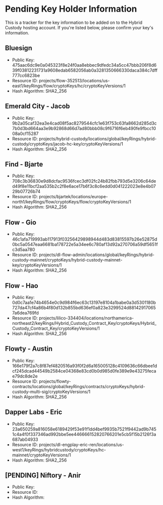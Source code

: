 # Pending Key Holder Information

This is a tracker for the key information to be added on to the Hybrid Custody hosting account. If you're listed below, please confirm your key's information.

## Bluesign
- Public Key: 475aac6dc9e0a045323f8e24f0aa8ebbec9dfedc34a5cc47bbb206f8d639f03812231731a9608edab6582056ab0a3281350666330daca384c7dff777cc6823be
- Resource ID: projects/flow-352513/locations/us-east1/keyRings/flow/cryptoKeys/hc/cryptoKeyVersions/1
- Hash Algorithm: SHA2_256

## Emerald City - Jacob
- Public Key: 9b2a05caf32ea3e4cad08f5ac8279544cfc1e63f753c63fa8662d285d3c7b0d3bd664aa3e9b92868d66d7ad80bbb08c9f6716f6eb490fe9fbcc1008a0cf15287
- Resource ID: projects/hybrid-custody/locations/global/keyRings/hybrid-custody/cryptoKeys/jacob-hc-key/cryptoKeyVersions/1
- Hash Algorithm: SHA2_256

## Find - Bjarte
- Public Key: 708c3b36830e9d8dcfac9536fcec3df02fc24b82fbb793d5e3206c64ded49f8e11bcf2aa535b2c2f8e6ace17b6f3c8c6edd0d041222023e8e4b0729b07726b74
- Resource ID: projects/bjartek/locations/europe-north1/keyRings/flow/cryptoKeys/flow/cryptoKeyVersions/1
- Hash Algorithm: SHA2_256

## Flow - Gio
- Public Key: 46c1afa719993ab117913f03256429898944d483d83815597b26e52875d0bc5a0547eaa6681ba178722e5a34ee6c780af13d92a270706a59df5651fc3d5aa780
- Resource ID: projects/dl-flow-admin/locations/global/keyRings/hybrid-custody-mainnet/cryptoKeys/hybrid-custody-mainnet-key/cryptoKeyVersions/1
- Hash Algorithm: SHA2_256

## Flow - Hao
- Public Key: 0d0c7aa1e74b4654e0c9d984f6ec63c13197e8104a1babe0a3d5301180b727da47cf4a86b4f80d132b855bd636ef0a823e3299524d881429170657a6dea769fd
- Resource ID: projects/lilico-334404/locations/northamerica-northeast2/keyRings/Hybrid_Custody_Contract_Key/cryptoKeys/Hybrid_Custody_Contract_Key/cryptoKeyVersions/1
- Hash Algorithm: SHA2_256

## Flowty - Austin
- Public Key: 166e179f2a7c8f87ef4820516a93f0f2d6a165005128c4109636c66dbee1dcf245dcad44549b2584ce04368e83cd0b0d985d0fe389e9e43275fecae79dc8de2e
- Resource ID: projects/flowty-contracts/locations/global/keyRings/contracts/cryptoKeys/hybrid-custody-multi-sig/cryptoKeyVersions/1
- Hash Algorithm: SHA2_256

## Dapper Labs - Eric
- Public Key: 23a650259a816058e6189429f53e91f1dd4bef9935b7521f9442ad9b7451c4a4f0f337346ad992bbe5ee446666152820766201e5cb5f15b2126f3a687ab04933
- Resource ID: projects/dl-engplay-eric-ren/locations/us-west1/keyRings/hybridcustody/cryptoKeys/hc-mainnet/cryptoKeyVersions/1
- Hash Algorithm: SHA2_256

## [PENDING] Niftory - Anir
- Public Key:
- Resource ID:
- Hash Algorithm:
